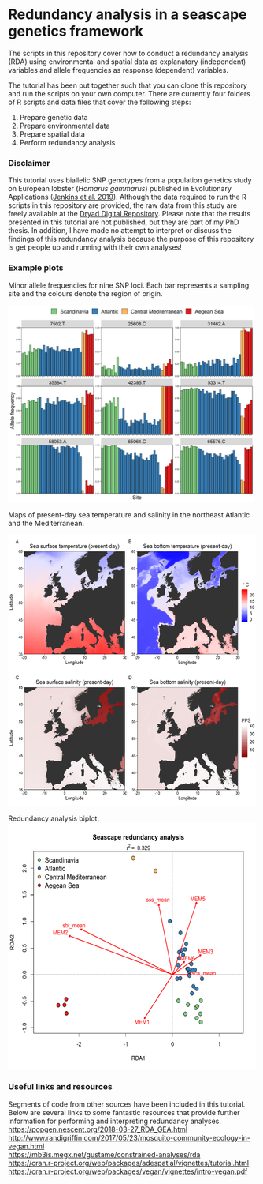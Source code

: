 # Redundancy analysis in a seascape genetics framework
The scripts in this repository cover how to conduct a redundancy analysis (RDA) using environmental and spatial data as explanatory (independent) variables and allele frequencies as response (dependent) variables. 

The tutorial has been put together such that you can clone this repository and run the scripts on your own computer.  There are currently four folders of R scripts and data files that cover the following steps:
1. Prepare genetic data
2. Prepare environmental data
3. Prepare spatial data
4. Perform redundancy analysis

### Disclaimer
This tutorial uses biallelic SNP genotypes from a population genetics study on European lobster (_Homarus gammarus_) published in Evolutionary Applications ([Jenkins et al. 2019](https://doi.org/10.1111/eva.12849)). Although the data required to run the R scripts in this repository are provided, the raw data from this study are freely available at the [Dryad Digital Repository](https://doi.org/10.5061/dryad.2v1kr38). Please note that the results presented in this tutorial are not published, but they are part of my PhD thesis. In addition, I have made no attempt to interpret or discuss the findings of this redundancy analysis because the purpose of this repository is get people up and running with their own analyses!

### Example plots
Minor allele frequencies for nine SNP loci. Each bar represents a sampling site and the colours denote the region of origin. <br />

<img src="./Images/allele_freq.png" width="500" height="400" > <br />

Maps of present-day sea temperature and salinity in the northeast Atlantic and the Mediterranean. <br />

<img src="./Images/7.temp_sal_heatmap.png" width="550" height="550" > <br />

Redundancy analysis biplot. <br />
<img src="./Images/rda.png" width="550" height="500" > <br />
### Useful links and resources
Segments of code from other sources have been included in this tutorial. Below are several links to some fantastic resources that provide further information for performing and interpreting redundancy analyses. <br />
https://popgen.nescent.org/2018-03-27_RDA_GEA.html <br />
http://www.randigriffin.com/2017/05/23/mosquito-community-ecology-in-vegan.html <br />
https://mb3is.megx.net/gustame/constrained-analyses/rda <br />
https://cran.r-project.org/web/packages/adespatial/vignettes/tutorial.html <br />
https://cran.r-project.org/web/packages/vegan/vignettes/intro-vegan.pdf
